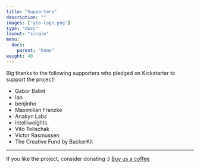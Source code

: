 ```yaml
---
title: "Supporters"
description: ""
images: ["yio-logo.png"]
type: "docs"
layout: "single"
menu:
  docs:
    parent: "home"
weight: 40
---
```


Big thanks to the following supporters who pledged on Kickstarter to support the project!

- Gabor Balint
- Ian
- benjinho
- Maximilian Franzke
- Anakyn Labs
- intelliweights
- Vito Telischak
- Victor Rasmussen
- The Creative Fund by BackerKit

---

If you like the project, consider donating :)
[Buy us a coffee](https://www.paypal.me/martonborzak)

